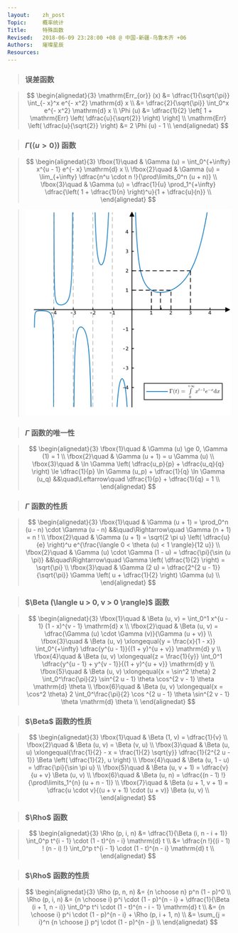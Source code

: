 ```yaml
---
layout:    zh_post
Topic:     概率统计
Title:     特殊函数
Revised:   2018-06-09 23:28:00 +08 @ 中国-新疆-乌鲁木齐 +06
Authors:   璀璨星辰
Resources:
---
```


> ### 误差函数

> $$
> \begin{alignedat}{3}
>                           \mathrm{Err_{or}} (x) &= \dfrac{1}{\sqrt{\pi}} \int_{- x}^x e^{- x^2} \mathrm{d} x \\
>                                                 &= \dfrac{2}{\sqrt{\pi}} \int_0^x e^{- x^2} \mathrm{d} x \\
>                                        \Phi (u) &= \dfrac{1}{2} \left[ 1 + \mathrm{Err} \left( \dfrac{u}{\sqrt{2}} \right) \right] \\
> \mathrm{Err} \left( \dfrac{u}{\sqrt{2}} \right) &= 2 \Phi (u) - 1 \\
> \end{alignedat}
> $$
>

> ### $\Gamma (\langle u > 0 \rangle)$ 函数

> $$
> \begin{alignedat}{3}
> \fbox{1}\quad & \Gamma (u) = \int_0^{+\infty} x^{u - 1} e^{- x} \mathrm{d} x \\
> \fbox{2}\quad & \Gamma (u) = \lim_{+\infty} \dfrac{n^u \cdot n !}{\prod\limits_0^n (u + n)} \\
> \fbox{3}\quad & \Gamma (u) = \dfrac{1}{u} \prod_1^{+\infty} \dfrac{\left( 1 + \dfrac{1}{n} \right)^u}{1 + \dfrac{u}{n}} \\
> \end{alignedat}
> $$
>

> ![max-width:360px;](figures/Gamma_Function.svg)

> ### $\Gamma$ 函数的唯一性

> $$
> \begin{alignedat}{3}
> \fbox{1}\quad & \Gamma (u) \ge 0, \Gamma (1) = 1 \\
> \fbox{2}\quad & \Gamma (u + 1) = u \Gamma (u) \\
> \fbox{3}\quad & \ln \Gamma \left( \dfrac{u_p}{p} + \dfrac{u_q}{q} \right) \le \dfrac{1}{p} \ln \Gamma (u_p) + \dfrac{1}{q} \ln \Gamma (u_q) &&\quad\Leftarrow\quad \dfrac{1}{p} + \dfrac{1}{q} = 1 \\
> \end{alignedat}
> $$
>

> ### $\Gamma$ 函数的性质

> $$
> \begin{alignedat}{3}
> \fbox{1}\quad & \Gamma (u + 1) = \prod_0^n (u - n) \cdot \Gamma (u - n)                                                           &&\quad\Rightarrow\quad \Gamma (n + 1) = n ! \\
> \fbox{2}\quad & \Gamma (u + 1) = \sqrt{2 \pi u} \left( \dfrac{u}{e} \right)^u e^{\frac{\langle 0 < \theta (u) < 1 \rangle}{12 u}} \\
> \fbox{2}\quad & \Gamma (u) \cdot \Gamma (1 - u) = \dfrac{\pi}{\sin (u \pi)}                                                       &&\quad\Rightarrow\quad \Gamma \left( \dfrac{1}{2} \right) = \sqrt{\pi} \\
> \fbox{3}\quad & \Gamma (2 u) = \dfrac{2^{2 u - 1}}{\sqrt{\pi}} \Gamma \left( u + \dfrac{1}{2} \right) \Gamma (u) \\
> \end{alignedat}
> $$
>

> ### $\Beta (\langle u > 0, v > 0 \rangle)$ 函数

> $$
> \begin{alignedat}{3}
> \fbox{1}\quad & \Beta (u, v) = \int_0^1 x^{u - 1} (1 - x)^{v - 1} \mathrm{d} x \\
> \fbox{2}\quad & \Beta (u, v) = \dfrac{\Gamma (u) \cdot \Gamma (v)}{\Gamma (u + v)} \\
> \fbox{3}\quad & \Beta (u, v) \xlongequal{y = \frac{x}{1 - x}} \int_0^{+\infty} \dfrac{y^{u - 1}}{(1 + y)^{u + v}} \mathrm{d} y \\
> \fbox{4}\quad & \Beta (u, v) \xlongequal{z = \frac{1}{y}} \int_0^1 \dfrac{y^{u - 1} + y^{v - 1}}{(1 + y)^{u + v}} \mathrm{d} y \\
> \fbox{5}\quad & \Beta (u, v) \xlongequal{x = \sin^2 \theta} 2 \int_0^\frac{\pi}{2} \sin^{2 u - 1} \theta \cos^{2 v - 1} \theta \mathrm{d} \theta \\
> \fbox{6}\quad & \Beta (u, v) \xlongequal{x = \cos^2 \theta} 2 \int_0^\frac{\pi}{2} \cos ^{2 u - 1} \theta \sin^{2 v - 1} \theta \mathrm{d} \theta \\
> \end{alignedat}
> $$
>

> ### $\Beta$ 函数的性质

> $$
> \begin{alignedat}{3}
> \fbox{1}\quad & \Beta (1, v) = \dfrac{1}{v} \\
> \fbox{2}\quad & \Beta (u, v) = \Beta (v, u) \\
> \fbox{3}\quad & \Beta (u, u) \xlongequal{\frac{1}{2} - x = \frac{1}{2} \sqrt{y}} \dfrac{1}{2^{2 u - 1}} \Beta \left( \dfrac{1}{2}, u \right) \\
> \fbox{4}\quad & \Beta (u, 1 - u) = \dfrac{\pi}{\sin \pi u}  \\
> \fbox{5}\quad & \Beta (u, v + 1) = \dfrac{v}{u + v} \Beta (u, v) \\
> \fbox{6}\quad & \Beta (u, n) = \dfrac{(n - 1) !}{\prod\limits_1^{n} (u + n - 1)} \\
> \fbox{7}\quad & \Beta (u + 1, v + 1) = \dfrac{u \cdot v}{(u + v + 1) \cdot (u + v)} \Beta (u, v) \\
> \end{alignedat}
> $$
>

> ### $\Rho$ 函数

> $$
> \begin{alignedat}{3}
> \Rho (p, i, n) &= \dfrac{1}{\Beta (i, n - i + 1)} \int_0^p t^{i - 1} \cdot (1 - t)^{n - i} \mathrm{d} t \\
>                &= \dfrac{n !}{(i - 1) ! (n - i) !} \int_0^p t^{i - 1} \cdot (1 - t)^{n - i} \mathrm{d} t \\
> \end{alignedat}
> $$
>

> ### $\Rho$ 函数的性质

> $$
> \begin{alignedat}{3}
> \Rho (p, n, n) &= {n \choose n} p^n (1 - p)^0 \\
> \Rho (p, i, n) &= {n \choose i} p^i \cdot (1 - p)^{n - i} + \dfrac{1}{\Beta (i + 1, n - i)} \int_0^p t^i \cdot (1 - t)^{n - i - 1} \mathrm{d} t \\
>                &= {n \choose i} p^i \cdot (1 - p)^{n - i} + \Rho (p, i + 1, n) \\
>                &= \sum_{j = i}^n {n \choose j} p^j \cdot (1 - p)^{n - j} \\
> \end{alignedat}
> $$
>

